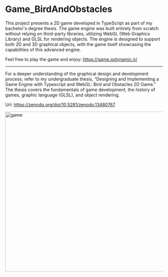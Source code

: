 # Game_BirdAndObstacles
This project presents a 2D game developed in TypeScript as part of my bachelor's degree thesis. The game engine was built entirely from scratch without relying on third-party libraries, utilizing WebGL (Web Graphics Library) and GLSL for rendering objects. The engine is designed to support both 2D and 3D graphical objects, with the game itself showcasing the capabilities of this advanced engine.

Feel free to play the game and enjoy: https://game.iodynamic.ir/

---------------------
For a deeper understanding of the graphical design and development process, refer to my undergraduate thesis, “Designing and Implementing a Game Engine with Typescript and WebGL: Bird and Obstacles 2D Game.” The thesis covers the fundamentals of game development, the history of games, graphic language (GLSL), and object rendering.

Url: https://zenodo.org/doi/10.5281/zenodo.13480767


<img width="512" alt="game" src="https://github.com/rahimi7k/Game_BirdAndObstacles/assets/50842032/54b6cc1b-38d6-4313-b9a9-9f101d9a5325">
